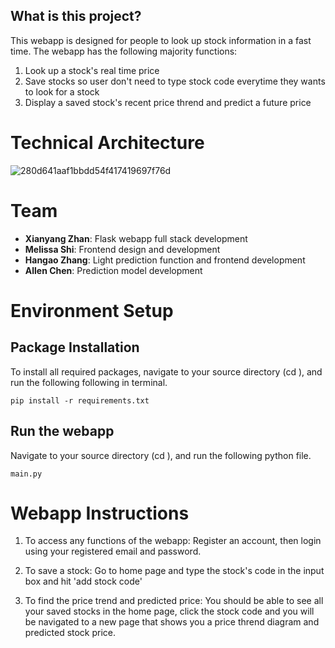 ## What is this project?

This webapp is designed for people to look up stock information in a fast time.
The webapp has the following majority functions:
1. Look up a stock's real time price
2. Save stocks so user don't need to type stock code everytime they wants to look for a stock
3. Display a saved stock's recent price thrend and predict a future price

# Technical Architecture
![280d641aaf1bbdd54f417419697f76d](https://github.com/CS222-UIUC-SP24/group-project-team-55/assets/161802156/5dd2ee04-8d5b-43ec-bdec-0bb0edf126a6)

# Team

- **Xianyang Zhan**: Flask webapp full stack development
- **Melissa Shi**: Frontend design and development
- **Hangao Zhang**: Light prediction function and frontend development
- **Allen Chen**: Prediction model development

# Environment Setup

## Package Installation
To install all required packages, navigate to your source directory (cd <directory>), and run the following following in terminal.
```
pip install -r requirements.txt
```
## Run the webapp
Navigate to your source directory (cd <directory>), and run the following python file.
```
main.py
```

# Webapp Instructions

1. To access any functions of the webapp:
Register an account, then login using your registered email and password.

2. To save a stock:
Go to home page and type the stock's code in the input box and hit 'add stock code'

3. To find the price trend and predicted price:
You should be able to see all your saved stocks in the home page, click the stock code and you will be navigated to a new page that shows you a price thrend diagram and predicted stock price.

